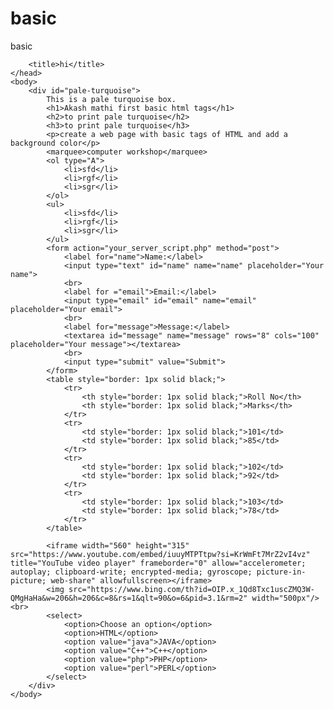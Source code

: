 # basic
basic
<html>
    <head>
       
        <title>hi</title>
    </head>
    <body>
        <div id="pale-turquoise">
            This is a pale turquoise box.
            <h1>Akash mathi first basic html tags</h1>
            <h2>to print pale turquoise</h2>
            <h3>to print pale turquoise</h3>
            <p>create a web page with basic tags of HTML and add a background color</p>
            <marquee>computer workshop</marquee>
            <ol type="A">
                <li>sfd</li>
                <li>rgf</li>
                <li>sgr</li>
            </ol>
            <ul>
                <li>sfd</li>
                <li>rgf</li>
                <li>sgr</li>
            </ul>
            <form action="your_server_script.php" method="post">
                <label for="name">Name:</label>
                <input type="text" id="name" name="name" placeholder="Your name">
                <br>
                <label for ="email">Email:</label>
                <input type="email" id="email" name="email" placeholder="Your email">
                <br>
                <label for="message">Message:</label>
                <textarea id="message" name="message" rows="8" cols="100" placeholder="Your message"></textarea>
                <br>
                <input type="submit" value="Submit">
            </form>
            <table style="border: 1px solid black;">
                <tr>
                    <th style="border: 1px solid black;">Roll No</th>
                    <th style="border: 1px solid black;">Marks</th>
                </tr>
                <tr>
                    <td style="border: 1px solid black;">101</td>
                    <td style="border: 1px solid black;">85</td>
                </tr>
                <tr>
                    <td style="border: 1px solid black;">102</td>
                    <td style="border: 1px solid black;">92</td>
                </tr>
                <tr>
                    <td style="border: 1px solid black;">103</td>
                    <td style="border: 1px solid black;">78</td>
                </tr>
            </table>
            
            <iframe width="560" height="315" src="https://www.youtube.com/embed/iuuyMTPTtpw?si=KrWmFt7MrZ2vI4vz" title="YouTube video player" frameborder="0" allow="accelerometer; autoplay; clipboard-write; encrypted-media; gyroscope; picture-in-picture; web-share" allowfullscreen></iframe>
            <img src="https://www.bing.com/th?id=OIP.x_1Qd8Txc1uscZMQ3W-QMgHaHa&w=206&h=206&c=8&rs=1&qlt=90&o=6&pid=3.1&rm=2" width="500px"/><br>
            <select>
                <option>Choose an option</option>
                <option>HTML</option>
                <option value="java">JAVA</option>
                <option value="C++">C++</option>
                <option value="php">PHP</option>
                <option value="perl">PERL</option>
            </select>
        </div>
    </body>
</html>

